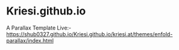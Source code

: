 # Kriesi.github.io
A Parallax Template
Live:- https://shub0327.github.io/Kriesi.github.io/kriesi.at/themes/enfold-parallax/index.html

